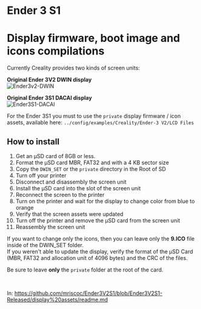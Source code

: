 # Ender 3 S1

# Display firmware, boot image and icons compilations

Currently Creality provides two kinds of screen units:

**Original Ender 3V2 DWIN display**  
![Ender3v2-DWIN](https://user-images.githubusercontent.com/2745567/156829365-a58a3afc-77e3-40b9-9e16-5edfe3073de8.jpg)

**Original Ender 3S1 DACAI display**  
![Ender3S1-DACAI](https://user-images.githubusercontent.com/2745567/156829472-2c38a4ab-bdde-4c21-b78f-a30692c96500.jpg)

For the Ender 3S1 you must to use the `private` display firmware / icon assets, available here: `../config/examples/Creality/Ender-3 V2/LCD Files`


## How to install
1. Get an µSD card of 8GB or less.
1. Format the µSD card MBR, FAT32 and with a 4 KB sector size
1. Copy the `DWIN_SET` or the `private` directory in the Root of SD
1. Turn off your printer
1. Disconnect and disassembly the screen unit
1. Install the µSD card into the slot of the screen unit
1. Reconnect the screen to the printer
1. Turn on the printer and wait for the display to change color from blue to
  orange
1. Verify that the screen assets were updated
1. Turn off the printer and remove the µSD card from the screen unit
1. Reassembly the screen unit  
  
If you want to change only the icons, then you can leave only the **9.ICO** file
inside of the DWIN_SET folder.  
If you weren't able to update the display, verify the format of the µSD Card
(MBR, FAT32 and allocation unit of 4096 bytes) and the CRC of the files.
  
Be sure to leave **only** the `private` folder at the root of the card.  
  
<br>

In: https://github.com/mriscoc/Ender3V2S1/blob/Ender3V2S1-Released/display%20assets/readme.md
